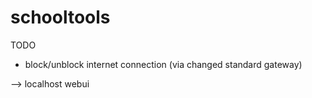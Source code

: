 # schooltools

TODO
- block/unblock internet connection (via changed standard gateway)

--> localhost webui
